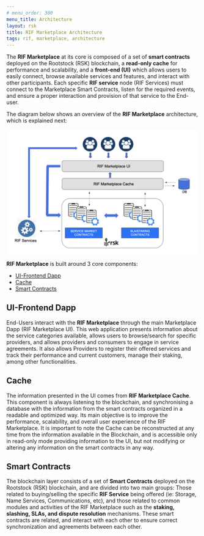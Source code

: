 ```yaml
---
# menu_order: 300
menu_title: Architecture
layout: rsk
title: RIF Marketplace Architecture
tags: rif, marketplace, architecture
---
```


The **RIF Marketplace** at its core is composed of a set of **smart contracts** deployed on the Rootstock (RSK) blockchain, a **read-only cache** for performance and scalability, and a **front-end (UI)** which allows users to easily connect, browse available services and features,  and interact with other participants. Each specific **RIF service** node (RIF Services) must connect to the Marketplace Smart Contracts, listen for the required events, and ensure a proper interaction and provision of that service to the End-user.

The diagram below shows an overview of the **RIF Marketplace** architecture, which is explained next:


![RIF marketplace architecture](/assets/img/rif-marketplace/rifmkt-architecture.png)


**RIF Marketplace** is built around 3 core components:

- [UI-Frontend Dapp](#ui-frontend-dapp)
- [Cache](#cache)
- [Smart Contracts](#smart-contracts)


## UI-Frontend Dapp

End-Users interact with the **RIF Marketplace** through the main Marketplace Dapp (RIF Marketplace UI). This web application presents information about the service categories available, allows users to browse/search for specific providers, and allows providers and consumers to engage in service agreements. It also allows Providers to register their offered services and track their performance and current customers, manage their staking, among other functionalities.

## Cache
The information presented in the UI comes from **RIF Marketplace Cache**. This component is always listening to the blockchain, and synchronising a database with the information from the smart contracts organized in a readable and optimized way. Its main objective is to improve the performance, scalability, and overall user experience of the RIF Marketplace. It is important to note the Cache can be reconstructed at any time from the information available in the Blockchain, and is accessible only in read-only mode providing information to the UI, but not modifying or altering any information on the smart contracts in any way.

## Smart Contracts
The blockchain layer consists of a set of **Smart Contracts** deployed on the Rootstock (RSK) blockchain, and are divided into two main groups: Those related to buying/selling the specific **RIF Service** being offered (ie: Storage, Name Services, Communications, etc), and those related to common modules and activities of the RIF Marketplace such as the **staking, slashing, SLAs, and dispute resolution** mechanisms. These smart contracts are related, and interact with each other to ensure correct synchronization and agreements between each other.
